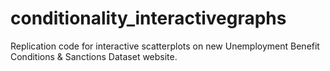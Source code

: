# conditionality_interactivegraphs
 Replication code for interactive scatterplots on new
 Unemployment Benefit Conditions & Sanctions Dataset
 website.
